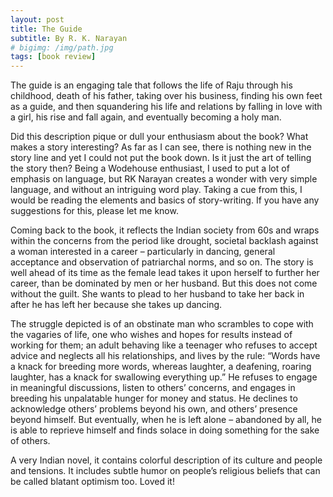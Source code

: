 ```yaml
---
layout: post
title: The Guide
subtitle: By R. K. Narayan
# bigimg: /img/path.jpg
tags: [book review]
---
```


The guide is an engaging tale that follows the life of Raju through his childhood, death of his father, taking over his business, finding his own feet as a guide, and then squandering his life and relations by falling in love with a girl, his rise and fall again, and eventually becoming a holy man.

Did this description pique or dull your enthusiasm about the book? What makes a story interesting? As far as I can see, there is nothing new in the story line and yet I could not put the book down. Is it just the art of telling the story then? Being a Wodehouse enthusiast, I used to put a lot of emphasis on language, but RK Narayan creates a wonder with very simple language, and without an intriguing word play. Taking a cue from this, I would be reading the elements and basics of story-writing. If you have any suggestions for this, please let me know.

Coming back to the book, it reflects the Indian society from 60s and wraps within the concerns from the period like drought, societal backlash against a woman interested in a career – particularly in dancing, general acceptance and observation of patriarchal norms, and so on. The story is well ahead of its time as the female lead takes it upon herself to further her career, than be dominated by men or her husband. But this does not come without the guilt. She wants to plead to her husband to take her back in after he has left her because she takes up dancing.

The struggle depicted is of an obstinate man who scrambles to cope with the vagaries of life, one who wishes and hopes for results instead of working for them; an adult behaving like a teenager who refuses to accept advice and neglects all his relationships, and lives by the rule: “Words have a knack for breeding more words, whereas laughter, a deafening, roaring laughter, has a knack for swallowing everything up.” He refuses to engage in meaningful discussions, listen to others’ concerns, and engages in breeding his unpalatable hunger for money and status. He declines to acknowledge others’ problems beyond his own, and others’ presence beyond himself. But eventually, when he is left alone – abandoned by all, he is able to reprieve himself and finds solace in doing something for the sake of others.

A very Indian novel, it contains colorful description of its culture and people and tensions. It includes subtle humor on people’s religious beliefs that can be called blatant optimism too. Loved it!
